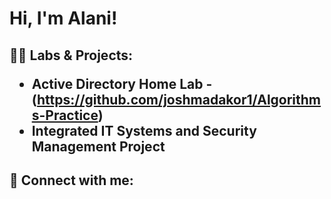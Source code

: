 <h1>Hi, I'm Alani! 

<h2>👨‍💻 Labs & Projects:

- <b>Active Directory Home Lab</b>
  -(https://github.com/joshmadakor1/Algorithms-Practice)
- <b>Integrated IT Systems and Security Management Project 
</b>
  
  
<h2> 🤳 Connect with me:</h2>

[linkedin]:(https://www.linkedin.com/in/alani-johnson-b944072aa/)

<!--
**joshmadakor1/joshmadakor1** is a ✨ _special_ ✨ repository because its `README.md` (this file) appears on your GitHub profile.

Here are some ideas to get you started:

- 🔭 I’m currently working on ...
- 🌱 I’m currently learning ...
- 👯 I’m looking to collaborate on ...
- 🤔 I’m looking for help with ...
- 💬 Ask me about ...
- 📫 How to reach me: ...
- 😄 Pronouns: ...
- ⚡ Fun fact: ...
-->
